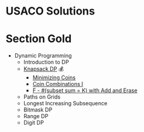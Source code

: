 # USACO Solutions

# Section Gold
- Dynamic Programming
    - Introduction to DP
    - [Knapsack DP](https://usaco.guide/gold/knapsack?lang=cpp) 💰
      - [Minimizing Coins](https://github.com/minionly/USACO/blob/main/USACO/Minimizing%20Coins.cpp)
      - [Coin Combinations I](https://github.com/minionly/USACO/blob/main/USACO/Coin%20Combinations%20)
      - [F - #(subset sum = K) with Add and Erase](https://github.com/minionly/USACO/blob/main/USACO/F%20-%20%23(subset%20sum%20%3D%20K)%20with%20Add%20and%20Erase)
    - Paths on Grids
    - Longest Increasing Subsequence
    - Bitmask DP
    - Range DP
    - Digit DP
